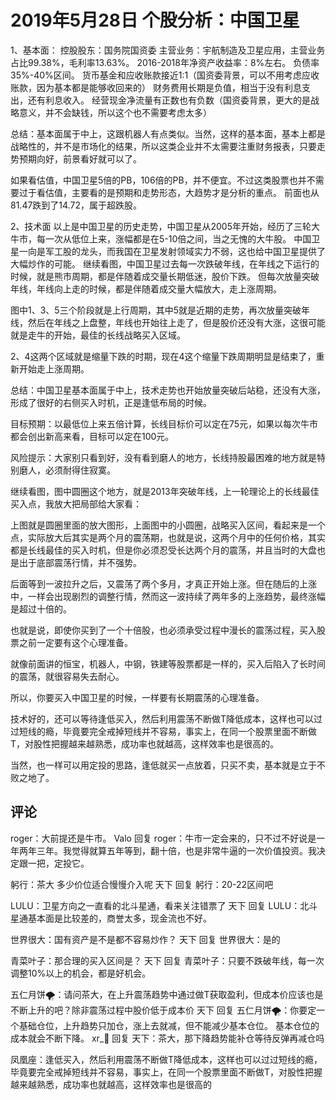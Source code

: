 # 2019年5月28日 个股分析：中国卫星
[个股分析：中国卫星]: (https://articles.zsxq.com/id_kqvo5oq5imxm.html)

1、基本面：
控股股东：国务院国资委
主营业务：宇航制造及卫星应用，主营业务占比99.38%，毛利率13.63%。
2016-2018年净资产收益率：8%左右。
负债率35%-40%区间。
货币基金和应收账款接近1:1（国资委背景，可以不用考虑应收账款，因为基本都是能够收回来的）
财务费用长期是负值，相当于没有利息支出，还有利息收入。
经营现金净流量有正数也有负数（国资委背景，更大的是战略意义，并不会缺钱，所以这个也不需要考虑太多）

总结：基本面属于中上，这跟机器人有点类似。当然，这样的基本面，基本上都是战略性的，并不是市场化的结果，所以这类企业并不太需要注重财务报表，只要走势预期向好，前景看好就可以了。

如果看估值，中国卫星5倍的PB，106倍的PB，并不便宜。不过这类股票也并不需要过于看估值，主要看的是预期和走势形态，大趋势才是分析的重点。
前面也从81.47跌到了14.72，属于超跌股。

2、技术面
以上是中国卫星的历史走势，中国卫星从2005年开始，经历了三轮大牛市，每一次从低位上来，涨幅都是在5-10倍之间，当之无愧的大牛股。
中国卫星一向是军工股的龙头，而我国在卫星发射领域实力不弱，这也给中国卫星提供了大幅炒作的可能。
继续看图，中国卫星过去每一次跌破年线，在年线之下运行的时候，就是熊市周期，都是伴随着成交量长期低迷，股价下跌。
但每次放量突破年线，年线向上走的时候，都是伴随着成交量大幅放大，走上涨周期。

图中1、3、5三个阶段就是上行周期，其中5就是近期的走势，再次放量突破年线，然后在年线之上盘整，年线也开始往上走了，但是股价还没有大涨，这很可能就是走牛的开始，最佳的长线战略买入区域。

2、4这两个区域就是缩量下跌的时期，现在4这个缩量下跌周期明显是结束了，重新开始走上涨周期。

总结：中国卫星基本面属于中上，技术走势也开始放量突破后站稳，还没有大涨，形成了很好的右侧买入时机，正是逢低布局的时候。

目标预期：以最低位上来五倍计算，长线目标价可以定在75元，如果以每次牛市都会创出新高来看，目标可以定在100元。

风险提示：大家别只看到好，没有看到磨人的地方，长线持股最困难的地方就是特别磨人，必须耐得住寂寞。

继续看图，图中圆圈这个地方，就是2013年突破年线，上一轮理论上的长线最佳买入点，我放大把局部给大家看：


上图就是圆圈里面的放大图形，上面图中的小圆圈，战略买入区间，看起来是一个点，实际放大后其实是两个月的震荡期，也就是说，这两个月中的任何价格，其实都是长线最佳的买入时机，但是你必须忍受长达两个月的震荡，并且当时的大盘也是出于底部震荡行情，并不强势。

后面等到一波拉升之后，又震荡了两个多月，才真正开始上涨。但在随后的上涨中，一样会出现剧烈的调整行情，然而这一波持续了两年多的上涨趋势，最终涨幅是超过十倍的。


也就是说，即使你买到了一个十倍股，也必须承受过程中漫长的震荡过程，买入股票之前一定要有这个心理准备。

就像前面讲的恒宝，机器人，中钢，铁建等股票都是一样的，买入后陷入了长时间的震荡，就很容易失去耐心。

所以，你要买入中国卫星的时候，一样要有长期震荡的心理准备。

技术好的，还可以等待逢低买入，然后利用震荡不断做T降低成本，这样也可以过过短线的瘾，毕竟要完全戒掉短线并不容易，事实上，在同一个股票里面不断做T，对股性把握越来越熟悉，成功率也就越高，这样效率也是很高的。

当然，也一样可以用定投的思路，逢低就买一点放着，只买不卖，基本就是立于不败之地了。

## 评论
roger：大前提还是牛市。
Valo 回复 roger：牛市一定会来的，只不过不好说是一年两年三年。我觉得就算五年等到，翻十倍，也是非常牛逼的一次价值投资。我决定跟一把，定投它。

躬行：茶大  多少价位适合慢慢介入呢
天下 回复 躬行：20-22区间吧

LULU：卫星方向之一直看的北斗星通，看来关注错票了
天下 回复 LULU：北斗星通基本面是比较差的，商誉太多，现金流也不好。

世界很大：国有资产是不是都不容易炒作？
天下 回复 世界很大：是的

青菜叶子：那合理的买入区间是？
天下 回复 青菜叶子：只要不跌破年线，每一次调整10%以上的机会，都是好机会。

五仁月饼🌪：请问茶大，在上升震荡趋势中通过做T获取盈利，但成本价应该也是不断上升的吧？除非震荡过程中股价低于成本价
天下 回复 五仁月饼🌪：你要定一个基础仓位，上升趋势只加仓，涨上去就减，但不能减少基本仓位。
基本仓位的成本就会不断下降。
xr_🍒 回复 天下：茶大，那下降趋势能补仓等待反弹再减仓吗

凤凰座：逢低买入，然后利用震荡不断做T降低成本，这样也可以过过短线的瘾，毕竟要完全戒掉短线并不容易，事实上，在同一个股票里面不断做T，对股性把握越来越熟悉，成功率也就越高，这样效率也是很高的